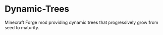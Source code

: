 # Dynamic-Trees

Minecraft Forge mod providing dynamic trees that progressively grow from seed to maturity.
